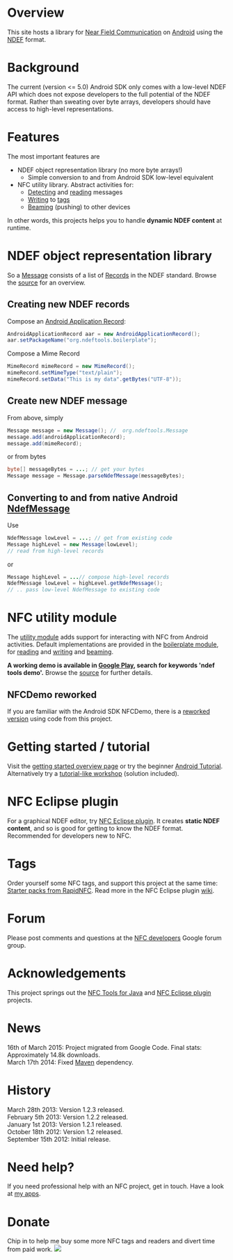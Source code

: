 # Overview #
This site hosts a library for [Near Field Communication](http://en.wikipedia.org/wiki/Near_field_communication) on [Android](http://www.android.com/) using the [NDEF](http://developer.android.com/reference/android/nfc/tech/Ndef.html) format.

# Background #
The current (version <= 5.0) Android SDK only comes with a low-level NDEF API which does not expose developers to the full potential of the NDEF format. Rather than sweating over byte arrays, developers should have access to high-level representations.

# Features #
The most important features are
  * NDEF object representation library (no more byte arrays!)
    * Simple conversion to and from Android SDK low-level equivalent
  * NFC utility library. Abstract activities for:
    * [Detecting](https://github.com/skjolber/ndef-tools-for-android/blob/master/ndeftools-util/src/org/ndeftools/util/activity/NfcDetectorActivity.java) and [reading](https://github.com/skjolber/ndef-tools-for-android/blob/master/ndeftools-util/src/org/ndeftools/util/activity/NfcReaderActivity.java) messages
    * [Writing](https://github.com/skjolber/ndef-tools-for-android/blob/master/ndeftools-util/src/org/ndeftools/util/activity/NfcTagWriterActivity.java) to [tags](https://github.com/skjolber/nfc-eclipse-plugin/blob/wiki/Tags.md)
    * [Beaming](https://github.com/skjolber/ndef-tools-for-android/blob/master/ndeftools-util/src/org/ndeftools/util/activity/NfcBeamWriterActivity.java) (pushing) to other devices

In other words, this projects helps you to handle __dynamic NDEF content__ at runtime.
# NDEF object representation library #
So a [Message](https://github.com/skjolber/ndef-tools-for-android/blob/master/ndeftools/src/org/ndeftools/Message.java) consists of a list of [Records](https://github.com/skjolber/ndef-tools-for-android/blob/master/ndeftools/src/org/ndeftools/Record.java) in the NDEF standard. Browse the [source](https://github.com/skjolber/ndef-tools-for-android/tree/master/ndeftools/src/org/ndeftools) for an overview.

## Creating new NDEF records ##
Compose an [Android Application Record](http://developer.android.com/guide/topics/connectivity/nfc/nfc.html#aar):

```java
AndroidApplicationRecord aar = new AndroidApplicationRecord();
aar.setPackageName("org.ndeftools.boilerplate");
```

Compose a Mime Record
```java
MimeRecord mimeRecord = new MimeRecord();
mimeRecord.setMimeType("text/plain");
mimeRecord.setData("This is my data".getBytes("UTF-8"));
```

## Create new NDEF message ##
From above, simply

```java
Message message = new Message(); //  org.ndeftools.Message
message.add(androidApplicationRecord);
message.add(mimeRecord);
```
or from bytes

```java
byte[] messageBytes = ...; // get your bytes
Message message = Message.parseNdefMessage(messageBytes);
```

## Converting to and from native Android [NdefMessage](http://developer.android.com/reference/android/nfc/NdefMessage.html) ##
Use

```java
NdefMessage lowLevel = ...; // get from existing code
Message highLevel = new Message(lowLevel);
// read from high-level records
```
or

```java
Message highLevel = ...// compose high-level records
NdefMessage lowLevel = highLevel.getNdefMessage();
// .. pass low-level NdefMessage to existing code
```

# NFC utility module #
The [utility module](https://github.com/skjolber/ndef-tools-for-android/tree/master/ndeftools-util) adds support for interacting with NFC from Android activities. Default implementations are provided in the [boilerplate module](https://github.com/skjolber/ndef-tools-for-android/tree/master/ndeftools-boilerplate), for [reading](https://github.com/skjolber/ndef-tools-for-android/blob/master/ndeftools-boilerplate/src/org/ndeftools/boilerplate/DefaultNfcReaderActivity.java) and [writing](https://github.com/skjolber/ndef-tools-for-android/blob/master/ndeftools-boilerplate/src/org/ndeftools/boilerplate/DefaultNfcTagWriterActivity.java) and [beaming](https://github.com/skjolber/ndef-tools-for-android/blob/master/ndeftools-boilerplate/src/org/ndeftools/boilerplate/DefaultNfcBeamWriterActivity.java).

__A working demo is available in [Google Play](https://play.google.com/store/apps/details?id=org.ndeftools.boilerplate), search for keywords 'ndef tools demo'.__ Browse the [source](https://github.com/skjolber/ndef-tools-for-android/tree/master/ndeftools-util/src/org/ndeftools/util/activity) for further details.

## NFCDemo reworked ##
If you are familiar with the Android SDK NFCDemo, there is a [reworked version](https://github.com/skjolber/ndef-tools-for-android/tree/master/ndeftools-nfcdemo) using code from this project.

# Getting started / tutorial #
Visit the [getting started overview page](https://github.com/skjolber/ndef-tools-for-android/blob/wiki/GettingStartedAndroid.md) or try the beginner [Android Tutorial](https://github.com/skjolber/ndef-tools-for-android/blob/wiki/AndroidTutorial.md). Alternatively try a [tutorial-like workshop](https://github.com/skjolber/Fagmote/tree/master/Android/Near%20Field%20Communications) (solution included).

# NFC Eclipse plugin #
For a graphical NDEF editor, try [NFC Eclipse plugin](https://github.com/skjolber/nfc-eclipse-plugin). It creates __static NDEF content__, and so is good for getting to know the NDEF format. Recommended for developers new to NFC.

# Tags #
Order yourself some NFC tags, and support this project at the same time: [Starter packs from RapidNFC](http://rapidnfc.com/r/1372). Read more in the NFC Eclipse plugin [wiki](https://github.com/skjolber/nfc-eclipse-plugin/blob/wiki/Tags.md).

# Forum #
Please post comments and questions at the [NFC developers](http://groups.google.com/group/nfc-developers/topics) Google forum group.

# Acknowledgements #
This project springs out the [NFC Tools for Java](https://github.com/grundid/nfctools) and [NFC Eclipse plugin](https://github.com/skjolber/nfc-eclipse-plugin) projects.

# News #
16th of March 2015: Project migrated from Google Code. Final stats: Approximately 14.8k downloads.<br>
March 17th 2014: Fixed [Maven](Maven.md) dependency.<br>

# History #
March 28th 2013: Version 1.2.3 released.<br>
February 5th 2013: Version 1.2.2 released.<br>
January 1st 2013: Version 1.2.1 released.<br>
October 18th 2012: Version 1.2 released.<br>
September 15th 2012: Initial release.<br>

# Need help? #
If you need professional help with an NFC project, get in touch. Have a look at [my apps](https://play.google.com/store/search?q=pub:Thomas%20Rorvik%20Skjolberg).

# Donate #
Chip in to help me buy some more NFC tags and readers and divert time from paid work.
<a href='https://www.paypal.com/cgi-bin/webscr?cmd=_s-xclick&hosted_button_id=NPRZWPD7LH2SN'><img src='https://www.paypal.com/en_US/i/btn/btn_donateCC_LG.gif' /></a>


